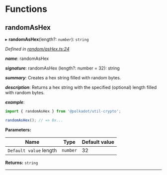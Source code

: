 

# Functions

<a id="randomashex"></a>

##  randomAsHex

▸ **randomAsHex**(length?: *`number`*): `string`

*Defined in [random/asHex.ts:24](https://github.com/polkadot-js/common/blob/016a7b8/packages/util-crypto/src/random/asHex.ts#L24)*

*__name__*: randomAsHex

*__signature__*: randomAsHex (length?: number = 32): string

*__summary__*: Creates a hex string filled with random bytes.

*__description__*: Returns a hex string with the specified (optional) length filled with random bytes.

*__example__*:   

```javascript
import { randomAsHex } from '@polkadot/util-crypto';

randomAsHex(); // => 0x...
```

**Parameters:**

| Name | Type | Default value |
| ------ | ------ | ------ |
| `Default value` length | `number` | 32 |

**Returns:** `string`

___

